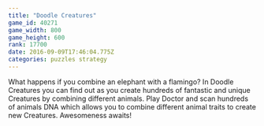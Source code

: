 ```yaml
---
title: "Doodle Creatures"
game_id: 40271
game_width: 800
game_height: 600
rank: 17700
date: 2016-09-09T17:46:04.775Z
categories: puzzles strategy
---
```

What happens if you combine an elephant with a flamingo? In Doodle Creatures you can find out as you create hundreds of fantastic and unique Creatures by combining different animals. 
Play Doctor and scan hundreds of animals DNA which allows you to combine different animal traits to create new Creatures. Awesomeness awaits!